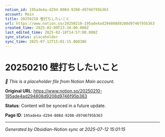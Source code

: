 ```yaml
---
notion_id: 195ade4a-d294-808d-9208-d9746f95b363
account: Main
title: 20250210 壁打ちしたいこと
url: https://www.notion.so/20250210-195ade4ad294808d9208d9746f95b363
created_time: 2025-02-09T23:34:00.000Z
last_edited_time: 2025-02-10T14:57:00.000Z
sync_status: placeholder
sync_time: 2025-07-12T15:01:15.008386
---
```


# 20250210 壁打ちしたいこと

*🔄 This is a placeholder file from Notion Main account.*

**Original URL**: https://www.notion.so/20250210-195ade4ad294808d9208d9746f95b363

**Status**: Content will be synced in a future update.

**Page ID**: `195ade4a-d294-808d-9208-d9746f95b363`

---

*Generated by Obsidian-Notion sync at 2025-07-12 15:01:15*
